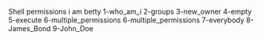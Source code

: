 Shell permissions
i am betty
1-who_am_i
2-groups
3-new_owner
4-empty
5-execute
6-multiple_permissions
6-multiple_permissions
7-everybody
8-James_Bond
9-John_Doe
